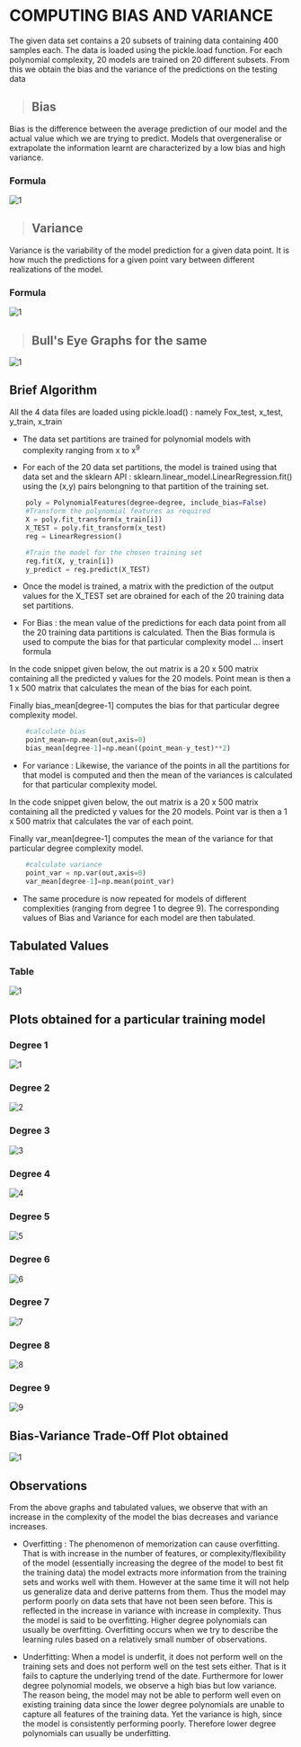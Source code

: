 # COMPUTING BIAS AND VARIANCE

The given data set contains a 20 subsets of training data containing 400 samples each.
The data is loaded using the pickle.load function.
For each polynomial complexity, 20 models are trained on 20 different subsets. From this we obtain the bias and the variance of the predictions on the testing data

>## Bias
Bias is the difference between the average prediction of our model and the actual value which we are trying to predict. Models that overgeneralise or extrapolate the information learnt are characterized by a low bias and high variance.

### Formula
![1](Images/bias.png)

>## Variance
Variance is the variability of the model prediction for a given data point. It is how much the predictions for a given point vary between different realizations of the model. 

### Formula
![1](Images/variance.png)

>## Bull's Eye Graphs for the same 
![1](Images/bullseye.png)


## Brief Algorithm

All the 4 data files are loaded using pickle.load() :  namely Fox_test, x_test, y_train, x_train

* The data set partitions are trained for polynomial models with complexity ranging from x to x<sup>9</sup>

* For each of the 20 data set partitions, the model is trained using that data set and the sklearn API : sklearn.linear_model.LinearRegression.fit() using the (x,y) pairs belongning to that partition of the training set.

```py
    poly = PolynomialFeatures(degree=degree, include_bias=False)
    #Transform the polynomial features as required
    X = poly.fit_transform(x_train[i])
    X_TEST = poly.fit_transform(x_test)
    reg = LinearRegression()

    #Train the model for the chosen training set
    reg.fit(X, y_train[i])
    y_predict = reg.predict(X_TEST)
```

* Once the model is trained, a matrix with the prediction of the output values for the X_TEST set are obrained for each of the 20 training data set partitions.

* For Bias : the mean value of the predictions for each data point from all the 20 training data partitions is calculated. Then the Bias formula is used to compute the bias for that particular complexity model ... insert formula

In the code snippet given below, the out matrix is a 20 x 500 matrix containing all the predicted y values for the 20 models. 
Point mean is then a 1 x 500 matrix that calculates the mean of the bias for each point. 

Finally bias_mean[degree-1] computes the bias for that particular degree complexity model.

```py
    #calculate bias
    point_mean=np.mean(out,axis=0)
    bias_mean[degree-1]=np.mean((point_mean-y_test)**2)
```

* For variance : Likewise, the variance of the points in all the partitions for that model is computed and then the mean of the variances is calculated for that particular complexity model.

In the code snippet given below, the out matrix is a 20 x 500 matrix containing all the predicted y values for the 20 models. 
Point var is then a 1 x 500 matrix that calculates the var of each point. 

Finally var_mean[degree-1] computes the mean of the variance for that particular degree complexity model.

```py
    #calculate variance
    point_var = np.var(out,axis=0)
    var_mean[degree-1]=np.mean(point_var) 
```

* The same procedure is now repeated for models of different complexities (ranging from degree 1 to degree 9). The corresponding values of Bias and Variance for each model are then tabulated.

## Tabulated Values

### Table 
![1](Images/tableq2.png)

## Plots obtained for a particular training model

### Degree 1
![1](Images/1.png)
### Degree 2
![2](Images/2.png)
### Degree 3
![3](Images/3.png)
### Degree 4
![4](Images/4.png)
### Degree 5
![5](Images/5.png)
### Degree 6
![6](Images/6.png)
### Degree 7
![7](Images/7.png)
### Degree 8
![8](Images/8.png)
### Degree 9
![9](Images/9.png)

## Bias-Variance Trade-Off Plot obtained

![1](Images/bvplot.png)


## Observations
From the above graphs and tabulated values, we observe that with an increase in the complexity of the model the bias decreases and variance increases. 

* Overfitting :
The phenomenon of memorization can cause overfitting.  
That is with increase in the number of features, or complexity/flexibility of the model (essentially increasing the degree of the model to best fit the training data) the model extracts more information from the training sets and works well with them. However at the same time it will not help us generalize data and derive patterns from them. Thus the model may perform poorly on data sets that have not been seen before. This is reflected in the increase in variance with increase in complexity. Thus the model is said to be overfitting.
Higher degree polynomials can usually be overfitting.
Overfitting occurs when we try to describe the learning rules based on a relatively small number of observations.

* Underfitting: 
When a model is underfit, it does not perform well on the training sets and does not perform well on the test sets either. That is it fails to capture the underlying trend of the date. Furthermore for lower degree polynomial models, we observe a high bias but low variance. The reason being, the model may not be able to perform well even on existing training data since the lower degree polynomials are unable to capture all features of the training data. Yet the variance is high, since the model is consistently performing poorly. Therefore lower degree polynomials can usually be underfitting. 
